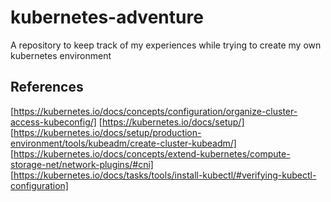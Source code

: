 # kubernetes-adventure
A repository to keep track of my experiences while trying to create my own kubernetes environment


## References
[https://kubernetes.io/docs/concepts/configuration/organize-cluster-access-kubeconfig/]
[https://kubernetes.io/docs/setup/]
[https://kubernetes.io/docs/setup/production-environment/tools/kubeadm/create-cluster-kubeadm/]
[https://kubernetes.io/docs/concepts/extend-kubernetes/compute-storage-net/network-plugins/#cni]
[https://kubernetes.io/docs/tasks/tools/install-kubectl/#verifying-kubectl-configuration]
